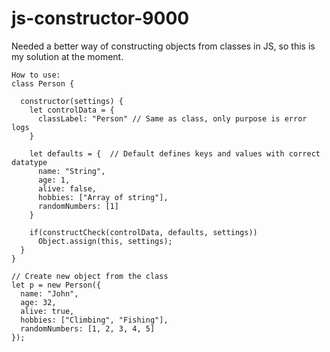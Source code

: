 # js-constructor-9000
Needed a better way of constructing objects from classes in JS, so this is my solution at the moment. 


    How to use:
    class Person {

      constructor(settings) {
        let controlData = {
          classLabel: "Person" // Same as class, only purpose is error logs
        }

        let defaults = {  // Default defines keys and values with correct datatype
          name: "String",
          age: 1,
          alive: false,
          hobbies: ["Array of string"],
          randomNumbers: [1]
        }

        if(constructCheck(controlData, defaults, settings))
          Object.assign(this, settings);
      }
    }

    // Create new object from the class
    let p = new Person({
      name: "John",
      age: 32,
      alive: true,
      hobbies: ["Climbing", "Fishing"],
      randomNumbers: [1, 2, 3, 4, 5]
    });
